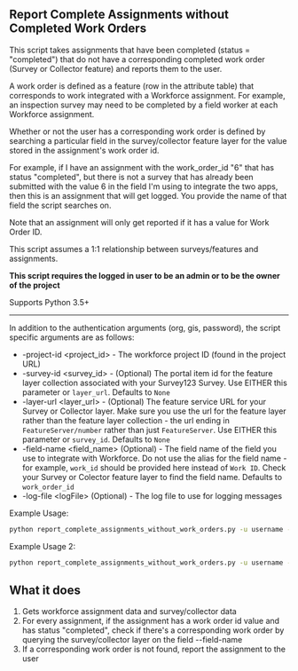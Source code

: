 ## Report Complete Assignments without Completed Work Orders

This script takes assignments that have been completed (status = "completed") that do not have a corresponding completed work order (Survey or Collector feature) and reports them to the user. 

A work order is defined as a feature (row in the attribute table) that corresponds to work integrated with a Workforce assignment. For example, an inspection survey may need to be completed by a field worker at each Workforce assignment.

Whether or not the user has a corresponding work order is defined by searching a particular field in the survey/collector feature layer for the value stored in the assignment's work order id.

For example, if I have an assignment with the work_order_id "6" that has status "completed", but there is not a survey that has already been submitted with the value 6 in the field I'm using to integrate the two apps, then this is an assignment that will get logged. You provide the name of that field the script searches on.

Note that an assignment will only get reported if it has a value for Work Order ID.

This script assumes a 1:1 relationship between surveys/features and assignments.

**This script requires the logged in user to be an admin or to be the owner of the project**

Supports Python 3.5+

----

In addition to the authentication arguments (org, gis, password), the script specific arguments are as follows:

- -project-id \<project_id\> - The workforce project ID (found in the project URL)
- -survey-id \<survey_id\> - (Optional) The portal item id for the feature layer collection associated with your Survey123 Survey. Use EITHER this parameter or `layer_url`. Defaults to `None`
- -layer-url \<layer_url\> - (Optional) The feature service URL for your Survey or Collector layer. Make sure you use the url for the feature layer rather than the feature layer collection - the url ending in `FeatureServer/number` rather than just `FeatureServer`. Use EITHER this parameter or `survey_id`. Defaults to `None`
- -field-name \<field_name\> (Optional) - The field name of the field you use to integrate with Workforce. Do not use the alias for the field name - for example, `work_id` should be provided here instead of `Work ID`. Check your Survey or Colector feature layer to find the field name. Defaults to `work_order_id`
- -log-file \<logFile\> (Optional) - The log file to use for logging messages

Example Usage:
```bash
python report_complete_assignments_without_work_orders.py -u username -p password -org https://arcgis.com -project-id faec0353ffe441e8ac5ef191083a3b58 -survey-id bc9033ba8f4c46b3ae7df0a7fd10b771 -field-name work_order_id
```

Example Usage 2:
```bash
python report_complete_assignments_without_work_orders.py -u username -p password -org https://arcgis.com -project-id faec0353ffe441e8ac5ef191083a3b58 -layer-url http://sampleserver6.arcgisonline.com/arcgis/rest/services/NapervilleShelters/FeatureServer/0 -field-name work_order_id -log-file log.txt
```

## What it does

 1. Gets workforce assignment data and survey/collector data
 2. For every assignment, if the assignment has a work order id value and has status "completed", check if there's a corresponding work order by querying the survey/collector layer on the field --field-name
 3. If a corresponding work order is not found, report the assignment to the user
